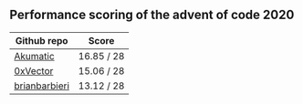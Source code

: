 ## Performance scoring of the advent of code 2020
| Github repo | Score |
| ------------- | ------------- |
| [Akumatic](https://github.com/Akumatic/Advent-of-Code) | 16.85 / 28 |
| [0xVector](https://github.com/0xVector/AdventOfCode2020) | 15.06 / 28 |
| [brianbarbieri](https://github.com/brianbarbieri/adventofcode2020) | 13.12 / 28 |
